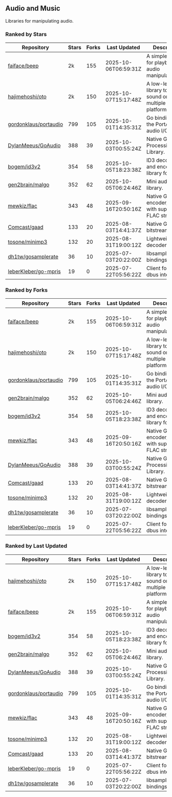 ## Audio and Music

Libraries for manipulating audio.

### Ranked by Stars

| Repository | Stars | Forks | Last Updated | Description | 
|------------|-------|-------|--------------|-------------|
| [faiface/beep](https://github.com/faiface/beep) | 2k | 155 | 2025-10-06T06:59:31Z |  A simple library for playback and audio manipulation. |
| [hajimehoshi/oto](https://github.com/hajimehoshi/oto) | 2k | 150 | 2025-10-07T15:17:48Z |  A low-level library to play sound on multiple platforms. |
| [gordonklaus/portaudio](https://github.com/gordonklaus/portaudio) | 799 | 105 | 2025-10-01T14:35:31Z |  Go bindings for the PortAudio audio I/O library. |
| [DylanMeeus/GoAudio](https://github.com/DylanMeeus/GoAudio) | 388 | 39 | 2025-10-03T00:55:24Z |  Native Go Audio Processing Library. |
| [bogem/id3v2](https://github.com/bogem/id3v2) | 354 | 58 | 2025-10-05T18:23:38Z |  ID3 decoding and encoding library for Go. |
| [gen2brain/malgo](https://github.com/gen2brain/malgo) | 352 | 62 | 2025-10-05T06:24:46Z |  Mini audio library. |
| [mewkiz/flac](https://github.com/mewkiz/flac) | 343 | 48 | 2025-09-16T20:50:16Z |  Native Go FLAC encoder/decoder with support for FLAC streams. |
| [Comcast/gaad](https://github.com/Comcast/gaad) | 133 | 20 | 2025-08-03T14:41:37Z |  Native Go AAC bitstream parser. |
| [tosone/minimp3](https://github.com/tosone/minimp3) | 132 | 20 | 2025-08-31T19:00:12Z |  Lightweight MP3 decoder library. |
| [dh1tw/gosamplerate](https://github.com/dh1tw/gosamplerate) | 36 | 10 | 2025-07-03T20:22:00Z |  libsamplerate bindings for go. |
| [leberKleber/go-mpris](https://github.com/leberKleber/go-mpris) | 19 | 0 | 2025-07-22T05:56:22Z |  Client for mpris dbus interfaces. |

### Ranked by Forks

| Repository | Stars | Forks | Last Updated | Description | 
|------------|-------|-------|--------------|-------------|
| [faiface/beep](https://github.com/faiface/beep) | 2k | 155 | 2025-10-06T06:59:31Z |  A simple library for playback and audio manipulation. |
| [hajimehoshi/oto](https://github.com/hajimehoshi/oto) | 2k | 150 | 2025-10-07T15:17:48Z |  A low-level library to play sound on multiple platforms. |
| [gordonklaus/portaudio](https://github.com/gordonklaus/portaudio) | 799 | 105 | 2025-10-01T14:35:31Z |  Go bindings for the PortAudio audio I/O library. |
| [gen2brain/malgo](https://github.com/gen2brain/malgo) | 352 | 62 | 2025-10-05T06:24:46Z |  Mini audio library. |
| [bogem/id3v2](https://github.com/bogem/id3v2) | 354 | 58 | 2025-10-05T18:23:38Z |  ID3 decoding and encoding library for Go. |
| [mewkiz/flac](https://github.com/mewkiz/flac) | 343 | 48 | 2025-09-16T20:50:16Z |  Native Go FLAC encoder/decoder with support for FLAC streams. |
| [DylanMeeus/GoAudio](https://github.com/DylanMeeus/GoAudio) | 388 | 39 | 2025-10-03T00:55:24Z |  Native Go Audio Processing Library. |
| [Comcast/gaad](https://github.com/Comcast/gaad) | 133 | 20 | 2025-08-03T14:41:37Z |  Native Go AAC bitstream parser. |
| [tosone/minimp3](https://github.com/tosone/minimp3) | 132 | 20 | 2025-08-31T19:00:12Z |  Lightweight MP3 decoder library. |
| [dh1tw/gosamplerate](https://github.com/dh1tw/gosamplerate) | 36 | 10 | 2025-07-03T20:22:00Z |  libsamplerate bindings for go. |
| [leberKleber/go-mpris](https://github.com/leberKleber/go-mpris) | 19 | 0 | 2025-07-22T05:56:22Z |  Client for mpris dbus interfaces. |

### Ranked by Last Updated

| Repository | Stars | Forks | Last Updated | Description | 
|------------|-------|-------|--------------|-------------|
| [hajimehoshi/oto](https://github.com/hajimehoshi/oto) | 2k | 150 | 2025-10-07T15:17:48Z |  A low-level library to play sound on multiple platforms. |
| [faiface/beep](https://github.com/faiface/beep) | 2k | 155 | 2025-10-06T06:59:31Z |  A simple library for playback and audio manipulation. |
| [bogem/id3v2](https://github.com/bogem/id3v2) | 354 | 58 | 2025-10-05T18:23:38Z |  ID3 decoding and encoding library for Go. |
| [gen2brain/malgo](https://github.com/gen2brain/malgo) | 352 | 62 | 2025-10-05T06:24:46Z |  Mini audio library. |
| [DylanMeeus/GoAudio](https://github.com/DylanMeeus/GoAudio) | 388 | 39 | 2025-10-03T00:55:24Z |  Native Go Audio Processing Library. |
| [gordonklaus/portaudio](https://github.com/gordonklaus/portaudio) | 799 | 105 | 2025-10-01T14:35:31Z |  Go bindings for the PortAudio audio I/O library. |
| [mewkiz/flac](https://github.com/mewkiz/flac) | 343 | 48 | 2025-09-16T20:50:16Z |  Native Go FLAC encoder/decoder with support for FLAC streams. |
| [tosone/minimp3](https://github.com/tosone/minimp3) | 132 | 20 | 2025-08-31T19:00:12Z |  Lightweight MP3 decoder library. |
| [Comcast/gaad](https://github.com/Comcast/gaad) | 133 | 20 | 2025-08-03T14:41:37Z |  Native Go AAC bitstream parser. |
| [leberKleber/go-mpris](https://github.com/leberKleber/go-mpris) | 19 | 0 | 2025-07-22T05:56:22Z |  Client for mpris dbus interfaces. |
| [dh1tw/gosamplerate](https://github.com/dh1tw/gosamplerate) | 36 | 10 | 2025-07-03T20:22:00Z |  libsamplerate bindings for go. |


